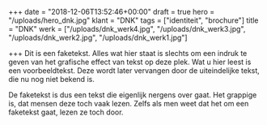 +++
date = "2018-12-06T13:52:46+00:00"
draft = true
hero = "/uploads/hero_dnk.jpg"
klant = "DNK"
tags = ["identiteit", "brochure"]
title = "DNK"
werk = ["/uploads/dnk_werk4.jpg", "/uploads/dnk_werk3.jpg", "/uploads/dnk_werk2.jpg", "/uploads/dnk_werk1.jpg"]

+++
Dit is een faketekst. Alles wat hier staat is slechts om een indruk te geven van het grafische effect van tekst op deze plek. Wat u hier leest is een voorbeeldtekst. Deze wordt later vervangen door de uiteindelijke tekst, die nu nog niet bekend is. 

De faketekst is dus een tekst die eigenlijk nergens over gaat. Het grappige is, dat mensen deze toch vaak lezen. Zelfs als men weet dat het om een faketekst gaat, lezen ze toch door.